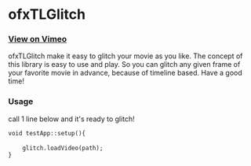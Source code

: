 <h1>ofxTLGlitch</h1>

<h3><a href="http://vimeo.com/40434954">View on Vimeo</a></h3>

ofxTLGlitch make it easy to glitch your movie as you like. The concept of this library is easy to use and play. So you can glitch any given frame of your favorite movie in advance, because of timeline based. Have a good time!

<h3>Usage</h3>

call 1 line below and it's ready to glitch!

```html
void testApp::setup(){
    
    glitch.loadVideo(path);
}
```
